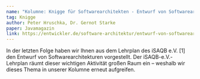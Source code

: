 ```yaml
---
name: "Kolumne: Knigge für Softwarearchitekten - Entwurf von Softwarearchitekturen (Teil 2)"
tag: Knigge
author: Peter Hruschka, Dr. Gernot Starke
paper: Javamagazin
link: https://entwickler.de/software-architektur/entwurf-von-softwarearchitekturen-teil-2
---
```

In der letzten Folge haben wir Ihnen aus dem Lehrplan des iSAQB e.V. [1] den Entwurf von Softwarearchitekturen 
vorgestellt. Der iSAQB-e.V.-Lehrplan räumt dieser wichtigen Aktivität großen Raum ein – 
weshalb wir dieses Thema in unserer Kolumne erneut aufgreifen.
